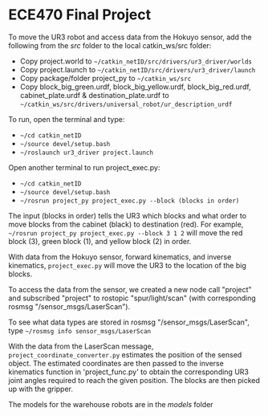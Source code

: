 # ECE470 Final Project 
To move the UR3 robot and access data from the Hokuyo sensor, add the following from the *src* folder to the local catkin_ws/src  folder:
  * Copy project.world to `~/catkin_netID/src/drivers/ur3_driver/worlds`
  * Copy project.launch to `~/catkin_netID/src/drivers/ur3_driver/launch`
  * Copy package/folder project_py to `~/catkin_ws/src`
  * Copy block_big_green.urdf, block_big_yellow.urdf, block_big_red.urdf, cabinet_plate.urdf & destination_plate.urdf to `~/catkin_ws/src/drivers/universal_robot/ur_description_urdf`
  
To run, open the terminal and type:
  * `~/cd catkin_netID`
  * `~/source devel/setup.bash`
  * `~/roslaunch ur3_driver project.launch`
  
Open another terminal to run project_exec.py:
  * `~/cd catkin_netID`
  * `~/source devel/setup.bash`
  * `~/rosrun project_py project_exec.py --block (blocks in order)`

The input (blocks in order) tells the UR3 which blocks and what order to move blocks from the cabinet (black) to destination (red). 
For example, `~/rosrun project_py project_exec.py --block 3 1 2` will move the red block (3), green block (1), and yellow block (2) in order.

With data from the Hokuyo sensor, forward kinematics, and inverse kinematics, `project_exec.py` will move the UR3 to the location of the big blocks.

To access the data from the sensor, we created a new node call "project" and subscribed "project" to rostopic "spur/light/scan" (with corresponding rosmsg "/sensor_msgs/LaserScan").

To see what data types are stored in rosmsg "/sensor_msgs/LaserScan", type 
`~/rosmsg info sensor_msgs/LaserScan`

With the data from the LaserScan message, `project_coordinate_converter.py` estimates the position of the sensed object. The estimated coordinates are then passed to the inverse kinematics function in 'project_func.py' to obtain the corresponding UR3 joint angles required to reach the given position. The blocks are then picked up with the gripper.

The models for the warehouse robots are in the *models* folder
